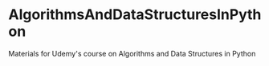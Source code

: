 # AlgorithmsAndDataStructuresInPython
Materials for Udemy's course on Algorithms and Data Structures in Python
